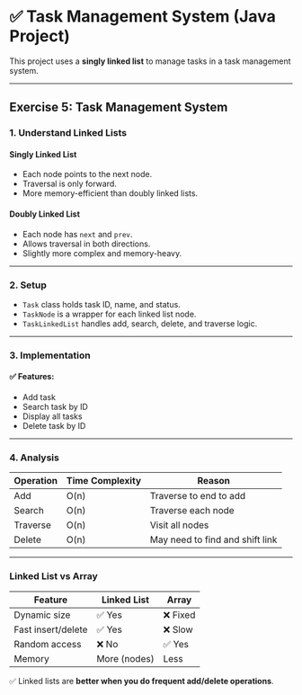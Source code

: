 # ✅ Task Management System (Java Project)

This project uses a **singly linked list** to manage tasks in a task management system. 

---

##  Exercise 5: Task Management System

### 1. Understand Linked Lists

####  Singly Linked List
- Each node points to the next node.
- Traversal is only forward.
- More memory-efficient than doubly linked lists.

####  Doubly Linked List
- Each node has `next` and `prev`.
- Allows traversal in both directions.
- Slightly more complex and memory-heavy.

---

### 2. Setup

- `Task` class holds task ID, name, and status.
- `TaskNode` is a wrapper for each linked list node.
- `TaskLinkedList` handles add, search, delete, and traverse logic.

---

### 3. Implementation

#### ✅ Features:
- Add task
- Search task by ID
- Display all tasks
- Delete task by ID

---

### 4. Analysis

| Operation | Time Complexity | Reason                          |
|-----------|------------------|---------------------------------|
| Add       | O(n)             | Traverse to end to add          |
| Search    | O(n)             | Traverse each node              |
| Traverse  | O(n)             | Visit all nodes                 |
| Delete    | O(n)             | May need to find and shift link|

---

###  Linked List vs Array

| Feature            | Linked List | Array      |
|--------------------|-------------|------------|
| Dynamic size       | ✅ Yes      | ❌ Fixed   |
| Fast insert/delete | ✅ Yes      | ❌ Slow    |
| Random access      | ❌ No       | ✅ Yes     |
| Memory             | More (nodes)| Less       |

✅ Linked lists are **better when you do frequent add/delete operations**.



